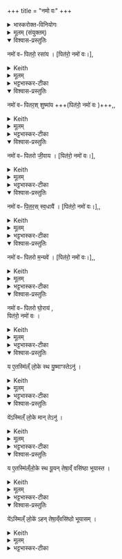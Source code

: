 +++
title = "नमो वः"
+++

<details><summary>भास्करोक्त-विनियोगः</summary>

18षद्भिर्नमस्कारैरुपतिष्ठते - नमो व इति ॥ 
</details>


<details><summary>मूलम् (संयुक्तम्)</summary>

नमो॑ वᳶ पितरो॒ रसा॑य॒ नमो॑ वᳶ पितर॒श्शुष्मा॑य॒ नमो॑ वᳶ पितरो जी॒वाय॒ नमो॑ वᳶ पितरः [20]  स्व॒धायै॒ नमो॑ वᳶ पितरो म॒न्यवे॒ नमो॑ वᳶ पितरो घो॒राय॒ पित॑रो॒ नमो॑ वो॒ य ए॒तस्मि॑ल्ँलो॒के स्थ यु॒ष्माꣳस्तेऽनु॒ ये॑ऽस्मिल्ँ लो॒के मान्तेऽनु॒ य ए॒तस्मि॑ल्ँलो॒के स्थ यू॒यन्तेषा॒व्ँवसि॑ष्ठा भूयास्त॒ ये॑ऽस्मिल्ँ लो॒के॑ऽहन्तेषा॒व्ँवसि॑ष्ठो भूयासम्
</details>

<details open><summary>विश्वास-प्रस्तुतिः</summary>

नमो॑ वᳶ पितरो॒ रसा॑य । [पित॑रो॒ नमो॑ वः।],
</details>

<details><summary>Keith</summary>

Homage to your taste, O fathers; 
</details>


<details><summary>मूलम्</summary>

नमो॑ वᳶ पितरो॒ रसा॑य । [पित॑रो॒ नमो॑ वः।],
</details>

<details><summary>भट्टभास्कर-टीका</summary>

हे पितरः युष्मभ्यं नमः नमस्करोमि रसाय रसार्थं रसवान् भूयासमिति । 'पितरो नमो वः' इत्यादिकं षट्स्वप्यजुषज्यते ।
</details>

<details open><summary>विश्वास-प्रस्तुतिः</summary>

नमो॑ वᳶ पितर॒श् शुष्मा॑य +++(पित॑रो॒ नमो॑ वः )+++,,
</details>

<details><summary>Keith</summary>

homage to your birth, O fathers; 
</details>


<details><summary>मूलम्</summary>

नमो॑ वᳶ पितर॒श्शुष्मा॑य +++(पित॑रो॒ नमो॑ वः )+++,,
</details>

<details><summary>भट्टभास्कर-टीका</summary>

शुष्मो बलम् ।
</details>

<details open><summary>विश्वास-प्रस्तुतिः</summary>

नमो॑ वᳶ पितरो जी॒वाय । [पित॑रो॒ नमो॑ वः।],
</details>

<details><summary>Keith</summary>

homage to your life, O fathers; 
</details>


<details><summary>मूलम्</summary>

नमो॑ वᳶ पितरो जी॒वाय । [पित॑रो॒ नमो॑ वः।],
</details>

<details><summary>भट्टभास्कर-टीका</summary>

जीवः प्राणः ।
</details>

<details open><summary>विश्वास-प्रस्तुतिः</summary>

नमो॑ वᳶ पि॒त॒र॒स् स्व॒धायै॑ । [पित॑रो॒ नमो॑ वः।],,
</details>

<details><summary>Keith</summary>

homage to your [5] custom, O fathers; 
</details>

<details><summary>मूलम्</summary>

नमो॑ वᳶ पि॒त॒र॒स्स्व॒धायै॑ । [पित॑रो॒ नमो॑ वः।],,
</details>

<details><summary>भट्टभास्कर-टीका</summary>

स्वधा अन्नम् ।
</details>

<details open><summary>विश्वास-प्रस्तुतिः</summary>

नमो॑ वᳶ पितरो म॒न्यवे॑ । [पित॑रो॒ नमो॑ वः।],,
</details>

<details><summary>Keith</summary>

homage to your anger, O fathers; 
</details>


<details><summary>मूलम्</summary>

नमो॑ वᳶ पितरो म॒न्यवे॑ । [पित॑रो॒ नमो॑ वः।],,
</details>

<details><summary>भट्टभास्कर-टीका</summary>

मन्युर्दीप्तिः, क्रोधो वा ।
</details>

<details open><summary>विश्वास-प्रस्तुतिः</summary>

नमो॑ वᳶ पितरो घो॒राय॑ ,  
पित॑रो॒ नमो॑ वः ।
</details>

<details><summary>Keith</summary>

homage to your terrors, O fathers; O fathers, homage to you.
</details>


<details><summary>मूलम्</summary>

नमो॑ वᳶ पितरो घो॒राय॑ ,  
पित॑रो॒ नमो॑ वः ।
</details>

<details><summary>भट्टभास्कर-टीका</summary>

घोरः क्रूरम् । एतयोः स्थाने प्राधान्यं प्रार्थ्यते ।
हे पितरः युष्मभ्यं नमः । फलमनपेक्ष्य सप्तमोयं नमस्कारः क्रियते । पुनर्वचनं फलनिरपेक्षया नमस्कारार्थम् । अन्य आहुः - पितृसंबन्धिभ्यो रसादिभ्यः प्रथमं षण्णमस्काराः, ततः पितृभ्य एव सप्तम इति ।
</details>

<details open><summary>विश्वास-प्रस्तुतिः</summary>

य ए॒तस्मि॑ल्ँ लो॒के स्थ यु॒ष्माꣳस्तेऽनु॑ ।
</details>

<details><summary>Keith</summary>

Ye that are in that world, may they follow you;
</details>


<details><summary>मूलम्</summary>

य ए॒तस्मि॑ल्ँलो॒के स्थ यु॒ष्माꣳस्तेऽनु॑ ।
</details>

<details><summary>भट्टभास्कर-टीका</summary>

ये एतस्मिन् लोके पितरः स्थ । एतस्मिन्निति पितृलोकं व्यपदिशति । स्थेति सर्वपित्रभिप्रायेणोक्तम् । ते सर्वे युष्माननुसन्तु युष्मत्प्रधाना भवन्तु । 'हीने' इत्यनोः कर्मप्रवचनीयत्वम् । युष्मानिति पित्रादित्रयं व्यपदिशति ।
</details>

<details open><summary>विश्वास-प्रस्तुतिः</summary>

ये॑ऽस्मिल्ँ लो॒के मान् तेऽनु॑ ।
</details>

<details><summary>Keith</summary>

ye that are in this world, may they follow me.
</details>


<details><summary>मूलम्</summary>

ये॑ऽस्मिल्ँ लो॒के मान्तेऽनु॑ ।
</details>

<details><summary>भट्टभास्कर-टीका</summary>

अस्मिन् मनुष्यलोके मनुष्याः स्थ, ते सर्वे मामनु सन्तु मत्प्रधाना भवन्तु ।
</details>

<details open><summary>विश्वास-प्रस्तुतिः</summary>

य ए॒तस्मि॑ल्ँलो॒के स्थ यू॒यन् तेषा॒व्ँ वसि॑ष्ठा भूयास्त ।
</details>

<details><summary>Keith</summary>

Ye that are in that world, of them be ye the most fortunate; 
</details>


<details><summary>मूलम्</summary>

य ए॒तस्मि॑ल्ँलो॒के स्थ यू॒यन्तेषा॒व्ँवसि॑ष्ठा भूयास्त ।
</details>

<details><summary>भट्टभास्कर-टीका</summary>

ये यूयमेतस्मिन् लोके स्थ तेषां पितॄणां यूयं वसिष्ठाः वसुमत्तमा भूयास्त ।
</details>

<details open><summary>विश्वास-प्रस्तुतिः</summary>

ये॑ऽस्मिल्ँ लो॒के॑ ऽहन् तेषा॒व्ँवसि॑ष्ठो भूयासम् ।
</details>

<details><summary>Keith</summary>

ye that are in this world, of these may I be the most fortunate.
</details>


<details><summary>मूलम्</summary>

ये॑ऽस्मिल्ँ लो॒के॑ऽहन्तेषा॒व्ँवसि॑ष्ठो भूयासम् ।
</details>

<details><summary>भट्टभास्कर-टीका</summary>

येऽस्मिन् लोके सन्ति मनुष्यास्तेषां मनुष्याणामहं वसिष्ठो वसुमत्तमो भूयासम् । वसुशब्दादिष्ठनि 'विन्मतोर्लुक्' इति लुक्, 'टेः' इति टिलोपः ॥
</details>
